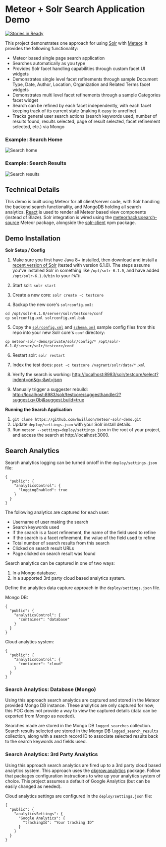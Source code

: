 # Meteor + Solr Search Application Demo

[![Stories in Ready](https://badge.waffle.io/hwillson/meteor-solr-demo.png?label=ready&title=Ready)](https://waffle.io/hwillson/meteor-solr-demo)

This project demonstrates one approach for using [Solr](http://lucene.apache.org/solr/) with [Meteor](https://meteor.com). It provides the following functionality:

- Meteor based single page search application
- Searches automatically as you type
- Provides Solr facet handling capabilities through custom facet UI widgets
- Demonstrates single level facet refinements through sample Document Type, Date,  Author, Location, Organization and Related Terms facet widgets
- Demonstrates multi level facet refinements through a sample Categories facet widget
- Search can be refined by each facet independently, with each facet keeping track of its current state (making it easy to unrefine)
- Tracks general user search actions (search keywords used, number of results found, results selected, page of result selected, facet refinement selected, etc.) via Mongo

### Example: Search Home
![Search home](https://raw.githubusercontent.com/hwillson/meteor-solr-demo/master/public/images/search_home_example.png "Search home")

### Example: Search Results
![Search results](https://raw.githubusercontent.com/hwillson/meteor-solr-demo/master/public/images/search_results_example.png "Search results")

## Technical Details

This demo is built using Meteor for all client/server code, with Solr handling the backend search functionality, and MongoDB holding all search analytics. [React](https://facebook.github.io/react/) is used to render all Meteor based view components (instead of Blaze). Solr integration is wired using the [meteorhacks:search-source](https://atmospherejs.com/meteorhacks/search-source) Meteor package, alongside the [solr-client](https://www.npmjs.com/package/solr-client) npm package.

## Demo Installation

**Solr Setup / Config**

1) Make sure you first have Java 8+ installed, then download and install a [recent version of Solr](http://lucene.apache.org/solr/mirrors-solr-latest-redir.html) (tested with version 6.1.0). The steps assume you've installed Solr in something like `/opt/solr-6.1.0`, and have added `/opt/solr-6.1.0/bin` to your `PATH`.

2) Start solr: `solr start`

3) Create a new core: `solr create -c testcore`

4) Backup the new core's `solrconfig.xml`: 

```
cd /opt/solr-6.1.0/server/solr/testcore/conf
cp solrconfig.xml solrconfig.xml.bak
```

5) Copy the [`solrconfig.xml`](https://raw.githubusercontent.com/hwillson/meteor-solr-demo/master/private/solr/config/solrconfig.xml) and [`schema.xml`](https://raw.githubusercontent.com/hwillson/meteor-solr-demo/master/private/solr/config/schema.xml) sample config files from this repo into your new Solr core's `conf` directory:

```
cp meteor-solr-demo/private/solr/config/* /opt/solr-6.1.0/server/solr/testcore/conf
```

6) Restart solr: `solr restart`

7) Index the test docs: `post -c testcore /vagrant/solr/data/*.xml`

8) Verify the search is working: [http://localhost:8983/solr/testcore/select?indent=on&q=*:*&wt=json](http://localhost:8983/solr/testcore/select?indent=on&q=*:*&wt=json)

9) Manually trigger a suggester rebuild: [http://localhost:8983/solr/testcore/suggesthandler2?suggest.q=Obj&suggest.build=true](http://localhost:8983/solr/testcore/suggesthandler2?suggest.q=Obj&suggest.build=true)

**Running the Search Application**

1. `git clone https://github.com/hwillson/meteor-solr-demo.git`
2. Update `deploy/settings.json` with your Solr install details.
3. Run `meteor --settings=deploy/settings.json` in the root of your project, and access the search at http://localhost:3000.

## Search Analytics

Search analytics logging can be turned on/off in the `deploy/settings.json` file:

    {
      "public": {
        "analyticsControl": {
          "loggingEnabled": true
        }
      }
    }

The following analytics are captured for each user:
- Username of user making the search
- Search keywords used
- If the search is a facet refinement, the name of the field used to refine
- If the search is a facet refinement, the value of the field used to refine
- Total number of search results from this search
- Clicked on search result URLs
- Page clicked on search result was found

Search analytics can be captured in one of two ways:
1. In a Mongo database.
2. In a supported 3rd party cloud based analytics system.

Define the analytics data capture approach in the `deploy/settings.json` file.

Mongo DB:

    {
      "public": {
        "analyticsControl": {
          "container": "database"
        }
      }
    }

Cloud analytics system:

    {
      "public": {
        "analyticsControl": {
          "container": "cloud"
        }
      }
    }

### Search Analytics: Database (Mongo)

Using this approach search analytics are captured and stored in the Meteor provided Mongo DB instance. These analytics are only captured for now; this POC does not provide a way to view the captured details (data can be exported from Mongo as needed).

Searches made are stored in the Mongo DB `logged_searches` collection. Search results selected are stored in the Mongo DB `logged_search_results` collection, along with a search record ID to associate selected results back to the search keywords and fields used.

### Search Analytics: 3rd Party Analytics

Using this approach search analytics are fired up to a 3rd party cloud based analytics system. This approach uses the [okgrow:analytics](https://atmospherejs.com/okgrow/analytics) package. Follow that packages configuration instructions to wire up your analytics system of choice. This project assumes a default of Google Analytics (but can be easily changed as needed).

Cloud analytics settings are configured in the `deploy/settings.json` file:

    {
      "public": {
        "analyticsSettings": {
          "Google Analytics": {
            "trackingId": "Your tracking ID"
          }
        }
      }
    }
